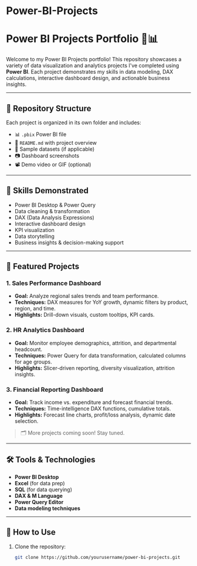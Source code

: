 # Power-BI-Projects
# Power BI Projects Portfolio 🚀📊

Welcome to my Power BI Projects portfolio! This repository showcases a variety of data visualization and analytics projects I've completed using **Power BI**. Each project demonstrates my skills in data modeling, DAX calculations, interactive dashboard design, and actionable business insights.

---

## 📁 Repository Structure

Each project is organized in its own folder and includes:

- 📊 `.pbix` Power BI file  
- 📄 `README.md` with project overview  
- 📂 Sample datasets (if applicable)  
- 📷 Dashboard screenshots  
- 📽️ Demo video or GIF (optional)

---

## 🧠 Skills Demonstrated

- Power BI Desktop & Power Query
- Data cleaning & transformation
- DAX (Data Analysis Expressions)
- Interactive dashboard design
- KPI visualization
- Data storytelling
- Business insights & decision-making support

---

## 📌 Featured Projects

### 1. **Sales Performance Dashboard**
- **Goal:** Analyze regional sales trends and team performance.
- **Techniques:** DAX measures for YoY growth, dynamic filters by product, region, and time.
- **Highlights:** Drill-down visuals, custom tooltips, KPI cards.

### 2. **HR Analytics Dashboard**
- **Goal:** Monitor employee demographics, attrition, and departmental headcount.
- **Techniques:** Power Query for data transformation, calculated columns for age groups.
- **Highlights:** Slicer-driven reporting, diversity visualization, attrition insights.

### 3. **Financial Reporting Dashboard**
- **Goal:** Track income vs. expenditure and forecast financial trends.
- **Techniques:** Time-intelligence DAX functions, cumulative totals.
- **Highlights:** Forecast line charts, profit/loss analysis, dynamic date selection.

> 🗂 More projects coming soon! Stay tuned.

---

## 🛠 Tools & Technologies

- **Power BI Desktop**
- **Excel** (for data prep)
- **SQL** (for data querying)
- **DAX & M Language**
- **Power Query Editor**
- **Data modeling techniques**

---

## 🔗 How to Use

1. Clone the repository:
   ```bash
   git clone https://github.com/yourusername/power-bi-projects.git
